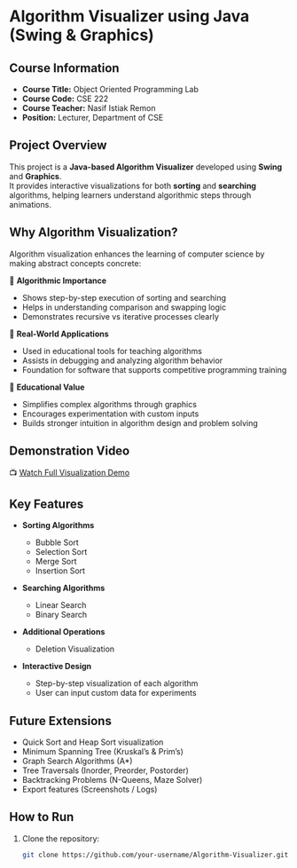 # Algorithm Visualizer using Java (Swing & Graphics)

## Course Information
- **Course Title:** Object Oriented Programming Lab  
- **Course Code:** CSE 222  
- **Course Teacher:** Nasif Istiak Remon  
- **Position:** Lecturer, Department of CSE  

## Project Overview
This project is a **Java-based Algorithm Visualizer** developed using **Swing** and **Graphics**.  
It provides interactive visualizations for both **sorting** and **searching** algorithms, helping learners understand algorithmic steps through animations.  

## Why Algorithm Visualization?
Algorithm visualization enhances the learning of computer science by making abstract concepts concrete:  

🔹 **Algorithmic Importance**  
- Shows step-by-step execution of sorting and searching  
- Helps in understanding comparison and swapping logic  
- Demonstrates recursive vs iterative processes clearly  

🔹 **Real-World Applications**  
- Used in educational tools for teaching algorithms  
- Assists in debugging and analyzing algorithm behavior  
- Foundation for software that supports competitive programming training  

🔹 **Educational Value**  
- Simplifies complex algorithms through graphics  
- Encourages experimentation with custom inputs  
- Builds stronger intuition in algorithm design and problem solving  

## Demonstration Video
📺 [Watch Full Visualization Demo](YOUR_GOOGLE_DRIVE_LINK_HERE)  

## Key Features
- **Sorting Algorithms**  
  - Bubble Sort  
  - Selection Sort  
  - Merge Sort  
  - Insertion Sort  

- **Searching Algorithms**  
  - Linear Search  
  - Binary Search  

- **Additional Operations**  
  - Deletion Visualization  

- **Interactive Design**  
  - Step-by-step visualization of each algorithm  
  - User can input custom data for experiments  

## Future Extensions
- Quick Sort and Heap Sort visualization  
- Minimum Spanning Tree (Kruskal’s & Prim’s)  
- Graph Search Algorithms (A*)  
- Tree Traversals (Inorder, Preorder, Postorder)  
- Backtracking Problems (N-Queens, Maze Solver)  
- Export features (Screenshots / Logs)  

## How to Run
1. Clone the repository:  
   ```bash
   git clone https://github.com/your-username/Algorithm-Visualizer.git

